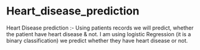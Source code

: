 # Heart_disease_prediction
Heart Disease prediction :- Using patients records we will predict, whether the patient have heart disease &amp; not. I am using logistic Regression (it is a binary classification) we predict whether they have heart disease or not.
